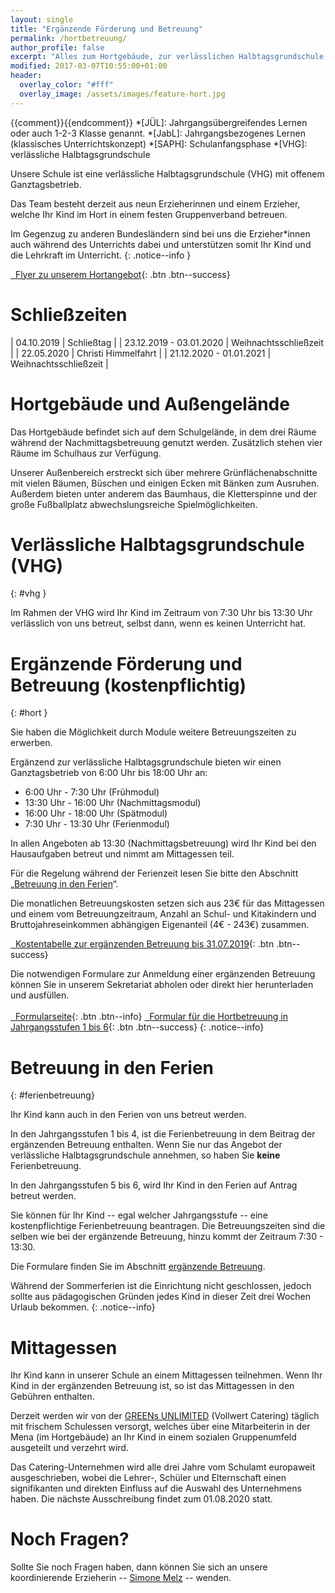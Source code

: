 ```yaml
---
layout: single
title: "Ergänzende Förderung und Betreuung"
permalink: /hortbetreuung/
author_profile: false
excerpt: "Alles zum Hortgebäude, zur verlässlichen Halbtagsgrundschule, sowie zum Mittagessen"
modified: 2017-03-07T10:55:00+01:00
header:
  overlay_color: "#fff"
  overlay_image: /assets/images/feature-hort.jpg
---
```


{{comment}}<!-- Abkürzungen von Begriffen -->{{endcomment}}
*[JÜL]:     Jahrgangsübergreifendes Lernen oder auch 1-2-3 Klasse genannt.
*[JabL]:    Jahrgangsbezogenes Lernen (klassisches Unterrichtskonzept)
*[SAPH]:    Schulanfangsphase
*[VHG]:     verlässliche Halbtagsgrundschule


Unsere Schule ist eine verlässliche Halbtagsgrundschule (VHG) mit offenem
Ganztagsbetrieb.

Das Team besteht derzeit aus neun Erzieherinnen und einem Erzieher, welche Ihr
Kind im Hort in einem festen Gruppenverband betreuen.

Im Gegenzug zu anderen Bundesländern sind bei uns die Erzieher*innen auch
während des Unterrichts dabei und unterstützen somit Ihr Kind und die Lehrkraft
im Unterricht.
{: .notice--info }

[<i class="fa fa-download">&nbsp;&nbsp;</i>Flyer zu unserem Hortangebot](/assets/files/Grundschule_am_Brandwerder_Hort_Flyer.pdf){: .btn .btn--success}

# Schließzeiten

<!-- {% include outdated.md %} -->

<!--
| 22.12.2017 - 02.01.2018 | Weihnachtsschließzeit |
| 05.02.2018 - 09.02.2018 | Winterferien |
| 05.03.2018 | Schließtag (Studientag der Schule) |
| 26.03.2018 - 06.03.2018 | Osterferien |
| 30.04.2018 | Schließtag |
| 11.05.2018 | Schließtag |
| 22.05.2018 | Pfingstferien |
| 05.07.2018 - 16.08.2018 | Sommerferien verminderter Betrieb (3 Wochen Urlaub für ihr Kind) |
| 17.08.2018 | Schließtag |
-->

| 04.10.2019 | Schließtag |
| 23.12.2019 - 03.01.2020 | Weihnachtsschließzeit |
| 22.05.2020 | Christi Himmelfahrt |
| 21.12.2020 - 01.01.2021 | Weihnachtsschließzeit |


# Hortgebäude und Außengelände

Das Hortgebäude befindet sich auf dem Schulgelände, in dem drei Räume während
der Nachmittagsbetreuung genutzt werden. Zusätzlich stehen vier Räume im
Schulhaus zur Verfügung.

Unserer Außenbereich erstreckt sich über mehrere Grünflächenabschnitte mit
vielen Bäumen, Büschen und einigen Ecken mit Bänken zum Ausruhen. Außerdem
bieten unter anderem das Baumhaus, die Kletterspinne und der große Fußballplatz
abwechslungsreiche Spielmöglichkeiten.

# Verlässliche Halbtagsgrundschule (VHG)
{: #vhg }

Im Rahmen der VHG wird Ihr Kind im Zeitraum von 7:30 Uhr bis 13:30 Uhr
verlässlich von uns betreut, selbst dann, wenn es keinen Unterricht hat.

# Ergänzende Förderung und Betreuung (kostenpflichtig)
{: #hort }

Sie haben die Möglichkeit durch Module weitere Betreuungszeiten zu erwerben.

Ergänzend zur verlässliche Halbtagsgrundschule bieten wir einen Ganztagsbetrieb
von 6:00 Uhr bis 18:00 Uhr an:

* 6:00 Uhr - 7:30 Uhr (Frühmodul)
* 13:30 Uhr - 16:00 Uhr (Nachmittagsmodul)
* 16:00 Uhr - 18:00 Uhr (Spätmodul)
* 7:30 Uhr - 13:30 Uhr (Ferienmodul)

In allen Angeboten ab 13:30 (Nachmittagsbetreuung) wird Ihr Kind bei den
Hausaufgaben betreut und nimmt am Mittagessen teil.

Für die Regelung während der Ferienzeit lesen Sie bitte den Abschnitt
„[Betreuung in den Ferien](/hortbetreuung/#ferienbetreuung)“.

Die monatlichen Betreuungskosten setzen sich aus 23€ für das Mittagessen und
einem vom Betreuungzeitraum, Anzahl an Schul- und Kitakindern und
Bruttojahreseinkommen abhängigen Eigenanteil (4€ - 243€) zusammen.

<!-- {% include outdated.md %} -->
<!-- Gesetzestext zur Kostenbeiteiligung: http://gesetze.berlin.de/jportal/?quelle=jlink&query=TagEinrKostBetG+BE+Anlage+2&psml=bsbeprod.psml&max=true -->

<!--
[<i class="fa fa-external-link">&nbsp;&nbsp;</i>Übersichtsseite zum Kostenbeitrag](https://www.berlin.de/sen/jugend/familie-und-kinder/kindertagesbetreuung/kostenbeteiligung/){: .btn .btn--info}
-->

[<i class="fa fa-download">&nbsp;&nbsp;</i>Kostentabelle zur ergänzenden Betreuung bis 31.07.2019](https://www.berlin.de/ba-friedrichshain-kreuzberg/politik-und-verwaltung/aemter/jugendamt/fachdienste/leistungsbereich/mdb-01.08.2012_tkbg_anlagen_2_und_2a.pdf){: .btn .btn--success}

Die notwendigen Formulare zur Anmeldung einer ergänzenden Betreuung können Sie
in unserem Sekretariat abholen oder direkt hier herunterladen und ausfüllen.<br/><br/>
[<i class="fa fa-external-link">&nbsp;&nbsp;</i>Formularseite](https://www.berlin.de/sen/bjf/service/formulare/#hort){: .btn .btn--info}
[<i class="fa fa-download">&nbsp;&nbsp;</i>Formular für die Hortbetreuung in Jahrgangsstufen 1 bis 6](https://www.berlin.de/sen/bjf/service/formulare/antrag_efob__ab_2019-20_20180914.pdf){: .btn .btn--success}
{: .notice--info}

# Betreuung in den Ferien
{: #ferienbetreuung}

Ihr Kind kann auch in den Ferien von uns betreut werden.

In den Jahrgangsstufen 1 bis 4, ist die Ferienbetreuung in dem Beitrag der
ergänzenden Betreuung enthalten. Wenn Sie nur das Angebot der verlässliche
Halbtagsgrundschule annehmen, so haben Sie **keine** Ferienbetreuung.

In den Jahrgangsstufen 5 bis 6, wird Ihr Kind in den Ferien auf Antrag betreut
werden.

Sie können für Ihr Kind -- egal welcher Jahrgangsstufe -- eine kostenpflichtige
Ferienbetreuung beantragen. Die Betreuungszeiten sind die selben wie bei der
ergänzende Betreuung, hinzu kommt der Zeitraum 7:30 - 13:30.

Die Formulare finden Sie im Abschnitt [ergänzende
Betreuung](/hortbetreuung/#hort).

Während der Sommerferien ist die Einrichtung nicht geschlossen, jedoch sollte
aus pädagogischen Gründen jedes Kind in dieser Zeit drei Wochen Urlaub bekommen.
{: .notice--info}

# Mittagessen

Ihr Kind kann in unserer Schule an einem Mittagessen teilnehmen. Wenn Ihr Kind
in der ergänzenden Betreuung ist, so ist das Mittagessen in den Gebühren
enthalten.

Derzeit werden wir von der [GREENs UNLIMITED](http://www.greens-unlimited.de/)
(Vollwert Catering) täglich mit frischem Schulessen versorgt, welches über eine
Mitarbeiterin in der Mena (im Hortgebäude) an Ihr Kind in einem sozialen
Gruppenumfeld ausgeteilt und verzehrt wird.

Das Catering-Unternehmen wird alle drei Jahre vom Schulamt europaweit
ausgeschrieben, wobei die Lehrer-, Schüler und Elternschaft einen signifikanten
und direkten Einfluss auf die Auswahl des Unternehmens haben. Die nächste
Ausschreibung findet zum 01.08.2020 statt.

# Noch Fragen?

Sollte Sie noch Fragen haben, dann können Sie sich an unsere
koordinierende Erzieherin -- [Simone
Melz](/kontakt/#koordinierende_erzieherin) -- wenden.

